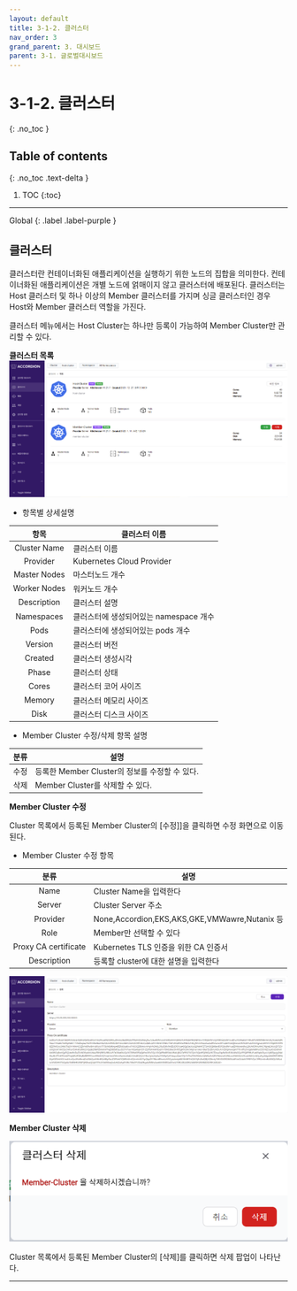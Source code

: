 ```yaml
---
layout: default
title: 3-1-2. 클러스터
nav_order: 3
grand_parent: 3. 대시보드
parent: 3-1. 글로벌대시보드
---
```


# 3-1-2. 클러스터
{: .no_toc }

## Table of contents
{: .no_toc .text-delta }

1. TOC
{:toc}

---

<div class="code-example" markdown="1">
Global
{: .label .label-purple }
</div>

## 클러스터
클러스터란 컨테이너화된 애플리케이션을 실행하기 위한 노드의 집합을 의미한다. 컨테이너화된 애플리케이션은 개별 노드에 얽매이지 않고 클러스터에 배포된다.
클러스터는 Host 클러스터 및 하나 이상의 Member 클러스터를 가지며 싱글 클러스터인 경우 Host와 Member 클러스터 역할을 가진다.

클러스터 메뉴에서는 Host Cluster는 하나만 등록이 가능하여 Member Cluster만 관리할 수 있다.

**클러스터 목록**
![3_cluster_overview.png](/assets/images/dashboard/cluster/3_cluster_overview.png)

- 항목별 상세설명

| 항목 | 클러스터 이름 |
|:--:|--|
|Cluster Name|클러스터 이름|
|Provider|Kubernetes Cloud Provider|
|Master Nodes|마스터노드 개수|
|Worker Nodes|워커노드 개수|
|Description|클러스터 설명|
|Namespaces|클러스터에 생성되어있는 namespace 개수|
|Pods|클러스터에 생성되어있는 pods 개수|
|Version|클러스터 버전|
|Created|클러스터 생성시각|
|Phase|클러스터 상태|
|Cores|클러스터 코어 사이즈|
|Memory|클러스터 메모리 사이즈|
|Disk|클러스터 디스크 사이즈|

- Member Cluster 수정/삭제 항목 설명

|분류|설명|
|:--:|--|
|수정|등록한 Member Cluster의 정보를 수정할 수 있다.|
|삭제|Member Cluster를 삭제할 수 있다.|

**Member Cluster 수정**

Cluster 목록에서 등록된 Member Cluster의 [수정]]을 클릭하면 수정 화면으로 이동된다.

- Member Cluster 수정 항목

|분류|설명|
|:--:|--|
|Name|Cluster Name을 입력한다|
|Server|Cluster Server 주소|
|Provider|None,Accordion,EKS,AKS,GKE,VMWawre,Nutanix 등|
|Role|Member만 선택할 수 있다|
|Proxy CA certificate|Kubernetes TLS 인증을 위한 CA 인증서|
|Description|등록할 cluster에 대한 설명을 입력한다|


![3_cluster_member_edit.png](/assets/images/dashboard/cluster/3_cluster_member_edit.png)

**Member Cluster 삭제**

![3_cluster_member_delete.png](/assets/images/dashboard/cluster/3_cluster_member_delete.png)

Cluster 목록에서 등록된 Member Cluster의 [삭제]를 클릭하면 삭제 팝업이 나타난다.

---